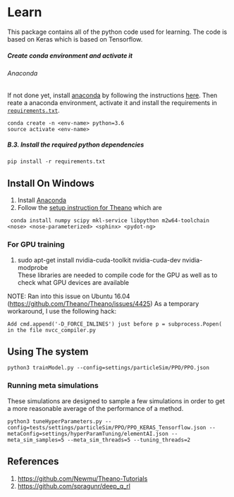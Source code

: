 # Learn

This package contains all of the python code used for learning. The code is based
on Keras which is based on Tensorflow.

##### Create conda environment and activate it

###### Anaconda 
If not done yet, install [anaconda](https://www.anaconda.com/) by following the instructions [here](https://www.anaconda.com/download/#linux).
Then reate a anaconda environment, activate it and install the requirements in [`requirements.txt`](requirements.txt).
```
conda create -n <env-name> python=3.6
source activate <env-name>
```

##### B.3. Install the required python dependencies
```
pip install -r requirements.txt
```

## Install On Windows

  1. Install [Anaconda](https://www.continuum.io/downloads)
  1. Follow the [setup instruction for Theano](http://deeplearning.net/software/theano/install_windows.html#install-requirements-and-optional-packages)
   which are 
   ```
   	conda install numpy scipy mkl-service libpython m2w64-toolchain <nose> <nose-parameterized> <sphinx> <pydot-ng>
   ```



### For GPU training

 1. sudo apt-get install nvidia-cuda-toolkit nvidia-cuda-dev nvidia-modprobe  
	These libraries are needed to compile code for the GPU as well as to check what GPU devices are available

NOTE: Ran into this issue on Ubuntu 16.04 (https://github.com/Theano/Theano/issues/4425)
As a temporary workaround, I use the following hack:

    Add cmd.append('-D_FORCE_INLINES') just before p = subprocess.Popen( in the file nvcc_compiler.py


## Using The system

```
python3 trainModel.py --config=settings/particleSim/PPO/PPO.json
```

### Running meta simulations

These simulations are designed to sample a few simulations in order to get a more reasonable average of the performance of a method.

```
python3 tuneHyperParameters.py --config=tests/settings/particleSim/PPO/PPO_KERAS_Tensorflow.json --metaConfig=settings/hyperParamTuning/elementAI.json --meta_sim_samples=5 --meta_sim_threads=5 --tuning_threads=2
```


## References

 1. https://github.com/Newmu/Theano-Tutorials
 2. https://github.com/spragunr/deep_q_rl
